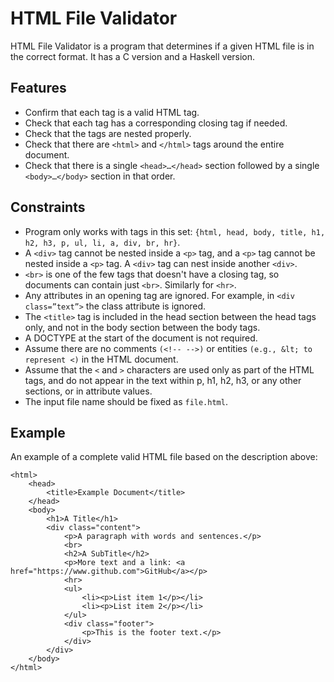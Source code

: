 # HTML File Validator

HTML File Validator is a program that determines if a given HTML file is in the correct format. It has a C version and a Haskell version.

## Features

- Confirm that each tag is a valid HTML tag.
- Check that each tag has a corresponding closing tag if needed.
- Check that the tags are nested properly.
- Check that there are `<html>` and `</html>` tags around the entire document.
- Check that there is a single `<head>…</head>` section followed by a single `<body>…</body>` section in that order.

## Constraints

- Program only works with tags in this set: `{html, head, body, title, h1, h2, h3, p, ul, li, a, div, br, hr}`.
- A `<div>` tag cannot be nested inside a `<p>` tag, and a `<p>` tag cannot be nested inside a `<p>` tag. A `<div>` tag can nest inside another `<div>`.
- `<br>` is one of the few tags that doesn't have a closing tag, so documents can contain just `<br>`. Similarly for `<hr>`.
- Any attributes in an opening tag are ignored. For example, in `<div class=”text”>` the class attribute is ignored.
- The `<title>` tag is included in the head section between the head tags only, and not in the body section between the body tags.
- A DOCTYPE at the start of the document is not required.
- Assume there are no comments `(<!-- -->)` or entities `(e.g., &lt; to represent <)` in the HTML document.
- Assume that the `<` and `>` characters are used only as part of the HTML tags, and do not appear in the text within p, h1, h2, h3, or any other sections, or in attribute values.
- The input file name should be fixed as `file.html`.


## Example

An example of a complete valid HTML file based on the description above:

```
<html>
    <head>
        <title>Example Document</title>
    </head>
    <body>
        <h1>A Title</h1>
        <div class="content">
            <p>A paragraph with words and sentences.</p>
            <br>
            <h2>A SubTitle</h2>
            <p>More text and a link: <a href="https://www.github.com">GitHub</a></p>
            <hr>
            <ul>
                <li><p>List item 1</p></li>
                <li><p>List item 2</p></li>
            </ul>
            <div class="footer">
                <p>This is the footer text.</p>
            </div>
        </div>
    </body>
</html>
```
